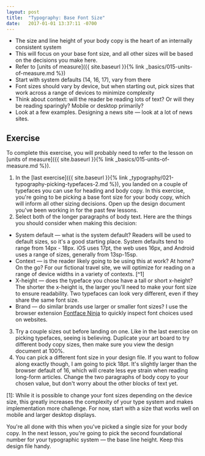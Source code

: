 ```yaml
---
layout: post
title:  "Typography: Base Font Size"
date:   2017-01-01 13:37:11 -0700
---
```

* The size and line height of your body copy is the heart of an internally consistent system
* This will focus on your base font size, and all other sizes will be based on the decisions you make here.
* Refer to [units of measure]({{ site.baseurl }}{% link _basics/015-units-of-measure.md %})
* Start with system defaults (14, 16, 17), vary from there
* Font sizes should vary by device, but when starting out, pick sizes that work across a range of devices to minimize complexity
* Think about context: will the reader be reading lots of text? Or will they be reading sparingly? Mobile or desktop primarily?
* Look at a few examples. Designing a news site — look at a lot of news sites.

<!--more-->
## Exercise
To complete this exercise, you will probably need to refer to the lesson on [units of measure]({{ site.baseurl }}{% link _basics/015-units-of-measure.md %}).

1. In the [last exercise]({{ site.baseurl }}{% link _typography/021-typography-picking-typefaces-2.md %}), you landed on a couple of typefaces you can use for heading and body copy. In this exercise, you're going to be picking a base font size for your body copy, which will inform all other sizing decisions. Open up the design document you've been working in for the past few lessons.
2. Select both of the longer paragraphs of body text. Here are the things you should consider when making this decision:
  * System default — what is the system default? Readers will be used to default sizes, so it's a good starting place. System defaults tend to range from 14px - 18px. iOS uses 17pt, the web uses 16px, and Android uses a range of sizes, generally from 13sp-15sp.
  * Context — is the reader likely going to be using this at work? At home? On the go? For our fictional travel site, we will optimize for reading on a range of device widths in a variety of contexts. [^1]
  * X-height — does the typeface you chose have a tall or short x-height? The shorter the x-height is, the larger you'll need to make your font size to ensure readability. Two typefaces can look very different, even if they share the same font size.
  * Brand — do similar brands use larger or smaller font sizes? I use the browser extension [Fontface Ninja](https://fontface.ninja/) to quickly inspect font choices used on websites.
3. Try a couple sizes out before landing on one. Like in the last exercise on picking typefaces, seeing is believing. Duplicate your art board to try different body copy sizes, then make sure you <span data-keyCombo="view-100%">view the design document at 100%</span>.
4. You can pick a different font size in your design file. If you want to follow along exactly though, I am going to pick 18pt. It's slightly larger than the browser default of 16, which will create less eye strain when reading long-form articles. Change the two paragraphs of body copy to your chosen value, but don't worry about the other blocks of text yet.

[1]: While it is possible to change your font sizes depending on the device size, this greatly increases the complexity of your type system and makes implementation more challenge. For now, start with a size that works well on mobile and larger desktop displays.

You're all done with this when you've picked a single size for your body copy. In the next lesson, you're going to pick the second foundational number for your typographic system — the base line height. Keep this design file handy.
